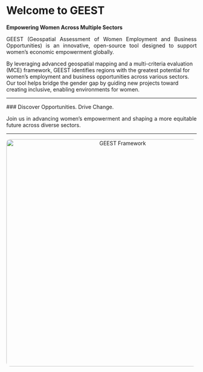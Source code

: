 # Welcome to GEEST

**Empowering Women Across Multiple Sectors**
<p align="justify">
GEEST (Geospatial Assessment of Women Employment and Business Opportunities) is an innovative, open-source tool designed to support women’s economic empowerment globally.

By leveraging advanced geospatial mapping and a multi-criteria evaluation (MCE) framework, GEEST identifies regions with the greatest potential for women’s employment and business opportunities across various sectors. Our tool helps bridge the gender gap by guiding new projects toward creating inclusive, enabling environments for women.

---
</p>
### Discover Opportunities. Drive Change.
<p align="justify">
Join us in advancing women’s empowerment and shaping a more equitable future across diverse sectors.

---
</p>

<p align="center">
  <img src="https://github.com/elbeejay/draft-docs/blob/main/framework.png?raw=true" height=600 alt="GEEST Framework" style="border-radius:10px;">
</p>
